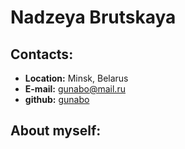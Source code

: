 #  Nadzeya Brutskaya #
## Contacts:
* **Location:** Minsk, Belarus 
* **E-mail:** [gunabo@mail.ru](mail.ru)
* **github:**  [gunabo](https://github.com/gunabo)
## About myself: